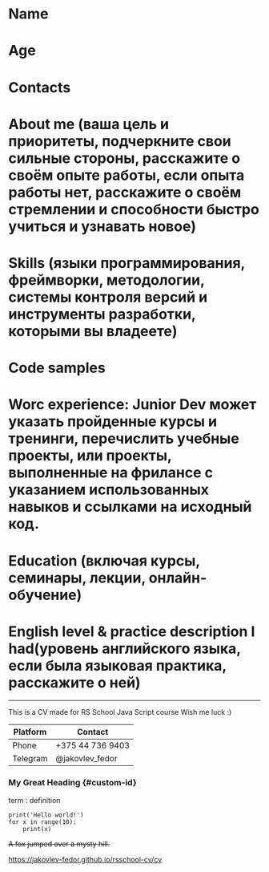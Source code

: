 # Name
# Age
# Contacts
# About me (ваша цель и приоритеты, подчеркните свои сильные стороны, расскажите о своём опыте работы, если опыта работы нет, расскажите о своём стремлении и способности быстро учиться и узнавать новое)
# Skills (языки программирования, фреймворки, методологии, системы контроля версий и инструменты разработки, которыми вы владеете)
# Code samples
# Worc experience: Junior Dev может указать пройденные курсы и тренинги, перечислить учебные проекты, или проекты, выполненные на фрилансе с указанием использованных навыков и ссылками на исходный код.
# Education (включая курсы, семинары, лекции, онлайн-обучение)
# English level & practice description I had(уровень английского языка, если была языковая практика, расскажите о ней)

---
This is a CV made for RS School Java Script course
Wish me luck :)

| Platform | Contact |
| ----------- | ----------- |
| Phone | +375 44 736 9403 |
| Telegram | @jakovlev_fedor |

### My Great Heading {#custom-id}

term
: definition

```
print('Hello world!')
for x in range(10):
    print(x)
```

~~A fox jumped over a mysty hill.~~

https://jakovlev-fedor.github.io/rsschool-cv/cv
